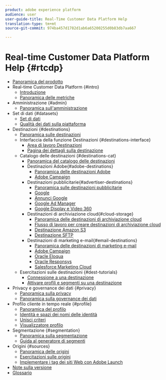 ```yaml
---
product: adobe experience platform
audience: user
user-guide-title: Real-Time Customer Data Platform Help
translation-type: tm+mt
source-git-commit: 974ba457d1782d1ab6a65200255d0b83db7aa667

---
```



# Real-time Customer Data Platform Help {#rtcdp}

* [Panoramica del prodotto](overview.md)
* Real-time Customer Data Platform {#intro}
   * [Introduzione](get-started.md)
   * [Panoramica delle metriche](home-page-dashboards.md)
* Amministrazione {#admin}
   * [Panoramica sull&#39;amministrazione](administration/admin-overview.md)
* Set di dati {#datasets}
   * [Set di dati](datasets/dataset.md)
   * [Qualità dei dati sulla piattaforma](datasets/data-quality.md)
* Destinazioni {#destinations}
   * [Panoramica sulle destinazioni](destinations/destinations-overview.md)
   * Interfaccia della funzione Destinazioni {#destinations-interface}
      * [Area di lavoro Destinazioni](destinations/destinations-workspace.md)
      * [Pagina dei dettagli sulla destinazione](destinations/destination-details-page.md)
   * Catalogo delle destinazioni {#destinations-cat}
      * [Panoramica del catalogo delle destinazioni](destinations/destinations-catalog.md)
      * Destinazioni Adobe{#adobe-destinations}
         * [Panoramica delle destinazioni Adobe](destinations/adobe-destinations.md)
         * [Adobe Campaign](destinations/adobe-campaign-destination.md)
      * Destinazioni pubblicitarie{#advertiser-destinations}
         * [Panoramica sulle destinazioni pubblicitarie](destinations/advertising-destinations.md)
         * [Google](destinations/google-destination.md)
         * [Annunci Google](/help/rtcdp/destinations/google-ads-destination.md)
         * [Google Ad Manager](/help/rtcdp/destinations/google-ad-manager-destination.md)
         * [Google Display e Video 360](/help/rtcdp/destinations/google-dv360-destination.md)
      * Destinazioni di archiviazione cloud{#cloud-storage}
         * [Panoramica delle destinazioni di archiviazione cloud](destinations/cloud-storage-destinations.md)
         * [Flusso di lavoro per creare destinazioni di archiviazione cloud](/help/rtcdp/destinations/cloud-storage-destinations-workflow.md)
         * [Destinazione Amazon S3](destinations/amazon-s3-destination.md)
         * [Destinazione SFTP](destinations/sftp-destination.md)
      * Destinazioni di marketing e-mail{#email-destinations}
         * [Panoramica delle destinazioni di marketing e-mail](destinations/email-marketing-destinations.md)
         * [Adobe Campaign](destinations/adobe-campaign-destination.md)
         * [Oracle Eloqua](destinations/oracle-eloqua-destination.md)
         * [Oracle Responsys](destinations/oracle-responsys-destination.md)
         * [Salesforce Marketing Cloud](destinations/salesforce-marketing-cloud-destination.md)
   * Esercitazioni sulle destinazioni {#dest-tutorials}
      * [Connessione a una destinazione](/help/rtcdp/destinations/connect-destination.md)
      * [Attivare profili e segmenti su una destinazione](destinations/activate-destinations.md)
* Privacy e governance dei dati {#privacy}
   * [Panoramica sulla privacy](privacy/privacy-overview.md)
   * [Panoramica sulla governance dei dati](privacy/data-governance-overview.md)
* Profilo cliente in tempo reale {#profile}
   * [Panoramica del profilo](profile/profile-overview.md)
   * [Identità e spazi dei nomi delle identità](profile/identities-overview.md)
   * [Unisci criteri](profile/merge-policies.md)
   * [Visualizzatore profilo](profile/profile-viewer.md)
* Segmentazione {#segmentation}
   * [Panoramica sulla segmentazione](segmentation/segmentation-overview.md)
   * [Guida al generatore di segmenti](segmentation/segment-builder-guide.md)
* Origini {#sources}
   * [Panoramica delle origini](sources/sources-overview.md)
   * [Esercitazioni sulle origini](sources/sources-tutorials.md)
   * [Implementare i tag dei siti Web con Adobe Launch](sources/launch.md)
* [Note sulla versione](https://www.adobe.io/apis/experienceplatform/home/services/release-notes.html#!end-user/markdown/release-notes/release-notes.md)
* [Glossario](https://www.adobe.io/apis/experienceplatform/home/services/acp-glossary.html)